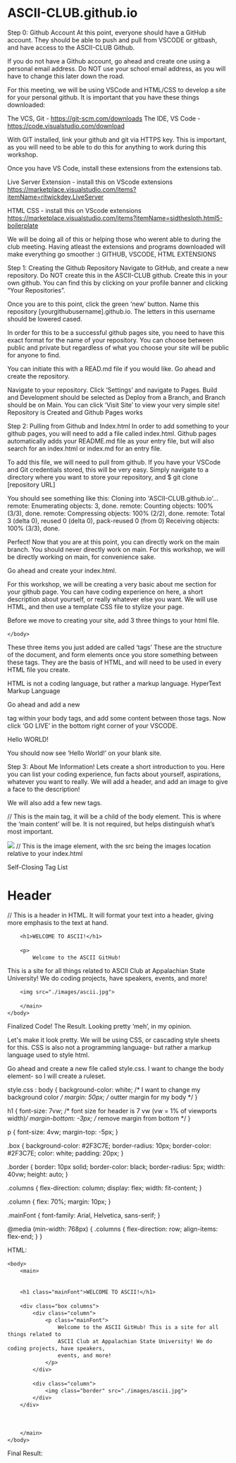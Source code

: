 # ASCII-CLUB.github.io
Step 0: Github Account
At this point, everyone should have a GitHub account. They should be able to push and pull from VSCODE or gitbash, and have access to the ASCII-CLUB Github.

If you do not have a Github account, go ahead and create one using a personal email address. Do NOT use your school email address, as you will have to change this later down the road.

For this meeting, we will be using VSCode and HTML/CSS to develop a site for your personal github. It is important that you have these things downloaded: 

The VCS, Git - https://git-scm.com/downloads 
The IDE, VS Code - https://code.visualstudio.com/download  

With GIT installed, link your github and git via HTTPS key. This is important, as you will need to be able to do this for anything to work during this workshop.

Once you have VS Code, install these extensions from the extensions tab.

Live Server Extension - install this on VScode extensions
https://marketplace.visualstudio.com/items?itemName=ritwickdey.LiveServer 

HTML CSS -  install this on VScode extensions
https://marketplace.visualstudio.com/items?itemName=sidthesloth.html5-boilerplate


We will be doing all of this or helping those who werent able to during the club meeting. Having atleast the extensions and programs downloaded will make everything go smoother :) 
GITHUB, VSCODE, HTML EXTENSIONS

Step 1: Creating the Github Repository
Navigate to GitHub, and create a new repository. Do NOT create this in the ASCII-CLUB github. Create this in your own github. You can find this by clicking on your profile banner and clicking
“Your Repositories”.
	










Once you are to this point, click the green ‘new’ button. Name this repository [yourgithubusername].github.io.
The letters in this username should be lowered cased.


In order for this to be a successful github pages site, you need to have this exact format for the name of your repository. You can choose between public and private but regardless of what you choose your site will be public for anyone to find.

You can initiate this with a READ.md file if you would like. Go ahead and create the repository.

Navigate to your repository. Click ‘Settings’ and navigate to Pages. 
Build and Development should be selected as Deploy from a Branch, and Branch should be on Main. You can click ‘Visit Site’ to view your very simple site!
Repository is Created and Github Pages works

Step 2: Pulling from Github and Index.html
In order to add something to your github pages, you will need to add a file called index.html. Github pages automatically adds your README.md file as your entry file, but will also search for an index.html or index.md for an entry file. 

To add this file, we will need to pull from github. If you have your VSCode and Git credentials stored, this will be very easy. Simply navigate to a directory where you want to store your repository, and 
$ git clone [repository URL]









You should  see something like this:
Cloning into 'ASCII-CLUB.github.io'...
remote: Enumerating objects: 3, done.
remote: Counting objects: 100% (3/3), done.
remote: Compressing objects: 100% (2/2), done.
remote: Total 3 (delta 0), reused 0 (delta 0), pack-reused 0 (from 0)
Receiving objects: 100% (3/3), done.

Perfect! Now that you are at this point, you can directly work on the main branch. You should never directly work on main. For this workshop, we will be directly working on main, for convenience sake. 

Go ahead and create your index.html.

For this workshop, we will be creating a very basic about me section for your github page. You can have coding experience on here, a short description about yourself, or really whatever else you want. We will use HTML, and then use a template CSS file to stylize your page. 

Before we move to creating your site, add 3 three things to your html file.
<!DOCTYPE html>  	<!-- specifies documentent type-->
<html>			<!-- where the html document begins -->
    <body>		<!-- the 'body' of the file, where your content will be -->



    </body>
</html>






These three items you just added are called ‘tags’ These are the structure of the document, and form elements once you store something between these tags. They are the basis of HTML, and will need to be used in every HTML file you create.

HTML is not a coding language, but rather a markup language.
HyperText Markup Language

Go ahead and add a new <p> tag within your body tags, and add some content between those tags. Now click ‘GO LIVE’ in the bottom right corner of your VSCODE.

<!DOCTYPE html>  	<!-- specifies documentent type-->
<html>			<!-- where the html document begins -->
    <body>		<!-- the 'body' of the file, where your content will be -->
	<p> Hello WORLD! </p>	
    </body>
</html>



You should now see ‘Hello World!’ on your blank site.


Step 3: About Me Information!
Lets create a short introduction to you. Here you can list your coding experience, fun facts about yourself, aspirations, whatever you want to really. We will add a header, and add an image to give a face to the description!

We will also add a few new tags. 
<main></main> // This is the main tag, it will be a child of the body element. This is where the ‘main content’ will be. It is not required, but helps distinguish what’s most important.

<img src=’./directory/file.png’>  // This is the image element, with the src being the images location relative to your index.html

Self-Closing Tag List

<h1>Header</h1> // This is a header in HTML. It will format your text into a header, giving more emphasis to the text at hand.


<!DOCTYPE html>
<html>
    <body>
        <main>

        <h1>WELCOME TO ASCII!</h1>

        <p>
           	Welcome to the ASCII GitHub!
This is a site for all things related to 
           	ASCII Club at Appalachian State University! 
We do coding projects, have speakers,
            	events, and more!
        </p>

        <img src="./images/ascii.jpg">

        </main>
    </body>
</html>




Finalized Code! The Result. Looking pretty ‘meh’, in my opinion.




Let's make it look pretty. We will be using CSS, or cascading style sheets for this. CSS is also not a programming language- but rather a markup language used to style html.

Go ahead and create a new file called style.css.
I want to change the body element- so I will create a ruleset.

style.css :
body {
    background-color: white; /* I want to change my background color */
    margin: 50px; /* outter margin for my body */
}

h1 {
    font-size: 7vw; /* font size for header is 7 vw (vw = 1% of viewports width)*/
    margin-bottom: -3px; /* remove margin from bottom */
}

p {
    font-size: 4vw; 
    margin-top: -5px;
}

.box {
    background-color: #2F3C7E;
    border-radius: 10px;
    border-color: #2F3C7E;
    color: white;
    padding: 20px;
}

.border {
    border: 10px solid;
    border-color: black;
    border-radius: 5px;
    width: 40vw; 
    height: auto; 
}

.columns {
    flex-direction: column;
    display: flex;
    width: fit-content;
}

.column {
    flex: 70%;
    margin: 10px;
}

.mainFont {
    font-family: Arial, Helvetica, sans-serif;
}

@media (min-width: 768px) {
    .columns {
        flex-direction: row; 
        align-items: flex-end; 
    }
}






























HTML:

<!DOCTYPE html>
<html>
    <link rel="stylesheet" href="style.css">


    <body>
        <main>


        <h1 class="mainFont">WELCOME TO ASCII!</h1>

        <div class="box columns">
            <div class="column">
                <p class="mainFont">
                    Welcome to the ASCII GitHub! This is a site for all things related to 
                    ASCII Club at Appalachian State University! We do coding projects, have speakers,
                    events, and more!
                </p>
            </div>
            
            <div class="column">
                <img class="border" src="./images/ascii.jpg">
            </div>
        </div>



        </main>
    </body>
</html>







Final Result: 


